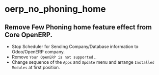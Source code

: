 oerp_no_phoning_home
====================

Remove Few Phoning home feature effect from Core OpenERP.
---------------------------------------------------------

* Stop Scheduler for Sending Company/Database information to Odoo/OpenERP company.
* Remove ``Your OpenERP is not supported.``.
* Change sequence of the ``Apps`` and ``Update`` menu and arrange ``Installed Modules`` at first position.
